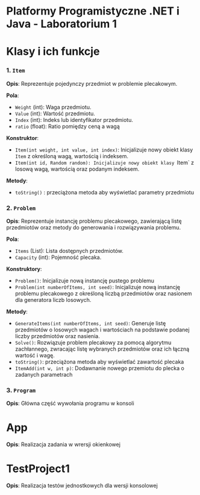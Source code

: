 # Platformy Programistyczne .NET i Java - Laboratorium 1

# Klasy i ich funkcje

### 1. `Item`

**Opis**: Reprezentuje pojedynczy przedmiot w problemie plecakowym.

**Pola**:
- `Weight` (int): Waga przedmiotu.
- `Value` (int): Wartość przedmiotu.
- `Index` (int): Indeks lub identyfikator przedmiotu.
- `ratio` (float): Ratio pomiędzy ceną a wagą

**Konstruktor**:
- `Item(int weight, int value, int index)`: Inicjalizuje nowy obiekt klasy `Item` z określoną wagą, wartością i indeksem.
- `Item(int id, Random random): Inicjalizuje nowy obiekt klasy `Item` z losową wagą, wartością oraz podanym indeksem.

**Metody**:
- `toString()` : przeciążona metoda aby wyświetlać parametry przedmiotu

### 2. `Problem`

**Opis**: Reprezentuje instancję problemu plecakowego, zawierającą listę przedmiotów oraz metody do generowania i rozwiązywania problemu.

**Pola**:
- `Items` (List<Item>): Lista dostępnych przedmiotów.
- `Capacity` (int): Pojemność plecaka.

**Konstruktory**:
- `Problem()`: Inicjalizuje nową instancję pustego problemu
- `Problem(int numberOfItems, int seed)`: Inicjalizuje nową instancję problemu plecakowego z określoną liczbą przedmiotów oraz nasionem dla generatora liczb losowych.

**Metody**:
- `GenerateItems(int numberOfItems, int seed)`: Generuje listę przedmiotów o losowych wagach i wartościach na podstawie podanej liczby przedmiotów oraz nasienia.
- `Solve()`: Rozwiązuje problem plecakowy za pomocą algorytmu zachłannego, zwracając listę wybranych przedmiotów oraz ich łączną wartość i wagę.
- `toString()`: przeciążona metoda aby wyświetlać zawartość plecaka
- `ItemAdd(int w, int p)`: Dodawnanie nowego przemiotu do plecka o zadanych parametrach

### 3. `Program`

**Opis**: Główna część wywołania programu w konsoli


# App

**Opis**: Realizacja zadania w wrersji okienkowej

# TestProject1

**Opis**: Realizacja testów jednostkowych dla wersji konsolowej

